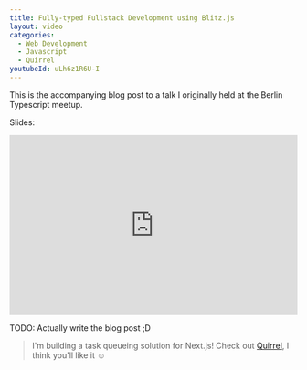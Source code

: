 ```yaml
---
title: Fully-typed Fullstack Development using Blitz.js
layout: video
categories:
  - Web Development
  - Javascript
  - Quirrel
youtubeId: uLh6z1R6U-I
---
```


This is the accompanying blog post to a talk I originally held at the Berlin Typescript meetup.

Slides:

<iframe src="https://app.pitch.com/app/embed/6dcfaf20-7caa-4a15-9d4b-a30de69ba840" allow="fullscreen" allowfullscreen="" width="560" height="315" style="border:0; max-width: 100% !important;"></iframe>

TODO: Actually write the blog post ;D

> I'm building a task queueing solution for Next.js! Check out [Quirrel](https://quirrel.dev?ref=nextnestarticle), I think you'll like it ☺️
